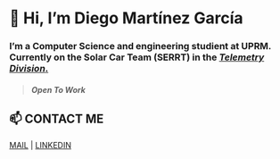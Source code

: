 # 👋 Hi, I’m Diego Martínez García 

### I’m a Computer Science and engineering studient at UPRM. Currently on the Solar Car Team (SERRT) in the [*Telemetry Division*.](https://www.github.com/SERRT-Telemetry)

> #### ***Open To Work***

## 📫 CONTACT ME 
[MAIL](mailto:d.mg17@outlook.com) | [LINKEDIN](https://www.linkedin.com/in/d-mg17/)
